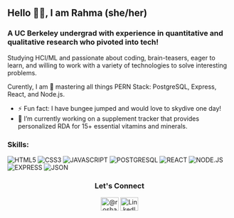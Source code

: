## Hello 👋🏾,  I am Rahma (she/her) 

### A UC Berkeley undergrad with experience in quantitative and qualitative research who pivoted into tech!

Studying HCI/ML and passionate about coding, brain-teasers, eager to learn, and willing to work with a variety of technologies to solve interesting problems.

Curently, I am 🌱 mastering all things PERN Stack: PostgreSQL, Express, React, and Node.js. 

- ⚡ Fun fact: I have bungee jumped and would love to skydive one day! 
- 🔭 I’m currently working on a supplement tracker that provides personalized RDA for 15+ essential vitamins and minerals.

### Skills: 
![HTML5](https://img.shields.io/badge/HTML5-CD6A20?style=for-the-badge&logo=HTML5&logoColor=white)
![CSS3](https://img.shields.io/badge/CSS3-B11F05?style=for-the-badge&logo=CSS3&logoColor=white)
![JAVASCRIPT](https://img.shields.io/badge/JAVASCRIPT-E4DA02?style=for-the-badge&logo=JAVASCRIPT&logoColor=white)
![POSTGRESQL](https://img.shields.io/badge/PostgreSQL-000000?style=for-the-badge&logo=PostgreSQL&logoColor=white)
![REACT](https://img.shields.io/badge/REACT-3359FF?style=for-the-badge&logo=REACT&logoColor=white)
![NODE.JS](https://img.shields.io/badge/NODE.JS-549D05?style=for-the-badge&logo=NODE.JS&logoColor=white)
![EXPRESS](https://img.shields.io/badge/Express.js-404D59?style=for-the-badge)
![JSON](https://img.shields.io/badge/JSON-000000?style=for-the-badge&logo=JSON&logoColor=white)

<h3 align="center">Let's Connect</h3>
<p align="center">
<a href="https://twitter.com/@rahmamahdi.02" target="blank"><img align="center" src="https://raw.githubusercontent.com/rahuldkjain/github-profile-readme-generator/master/src/images/icons/Social/twitter.svg" alt="@roshanell" height="30" width="40" /></a>
<a href="https://www.linkedin.com/in/rahmamahdi/" target="blank"><img align="center" src="https://raw.githubusercontent.com/rahuldkjain/github-profile-readme-generator/master/src/images/icons/Social/linked-in-alt.svg" alt="LinkedIn" height="30" width="40" /></a>
</p>


<!--
### GitHub Stat:
<p align="left" >
<img alt="Rahma's github stats" src="https://github-readme-stats.vercel.app/api?username=rahmamahdi02&show_icons=true&theme=merko"  > </p>

div align="center">
<img src="https://komarev.com/ghpvc/?username=rahmamamahdi.02&&style=flat-square" align="center" />
</div>  

<h2 align="center"> Projects! </h2>

<div align="center" dir="auto">


		
| Name of Project | Overview|
| ------------- | ------------- |
| Vegetarian Cheker  |![Recording 2022-05-15 at 16 21 51](https://user-images.githubusercontent.com/96213223/170837052-1ed6644b-6f47-4a85-9c8d-cb3565cb544f.gif) |
| Sunnyside Marketing  |  ![Recording 2022-07-13 at 19 08 12](https://user-images.githubusercontent.com/96213223/180039380-cee9103f-b8e7-400a-aae9-a2596f661614.gif)|
| Portfolio |  ![Recording 2022-07-13 at 19 08 12](https://github.com/Roshanell/Roshanell/assets/96213223/9b9ab815-e3bf-44a7-8207-41cc84c41536)|
| Shaken Not Stirred |  ![Recording 2022-07-13 at 19 08 12](https://github.com/Roshanell/Roshanell/assets/96213223/ad97e402-be73-49b9-9e76-58d3f195861d)|
	
  

<!--
**rahmamahdi02/rahmamahdi02** is a ✨ _special_ ✨ repository because its `README.md` (this file) appears on your GitHub profile.
s

Here are some ideas to get you started:

- 🔭 I’m currently working on ...
- 🌱 I’m currently learning ...
- 👯 I’m looking to collaborate on ...
- 🤔 I’m looking for help with ...
- 💬 Ask me about ...
- 📫 How to reach me: ...
- 😄 Pronouns: ...
- ⚡ Fun fact: ...
-->
